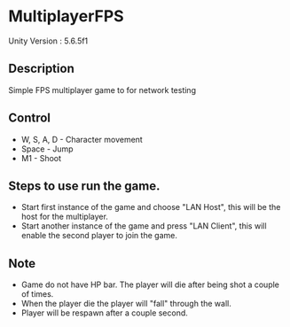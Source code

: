 # MultiplayerFPS
Unity Version : 5.6.5f1

## Description
Simple FPS multiplayer game to for network testing

## Control
* W, S, A, D - Character movement
* Space - Jump
* M1 - Shoot

## Steps to use run the game.
* Start first instance of the game and choose "LAN Host", this will be the host for the multiplayer.
* Start another instance of the game and press "LAN Client", this will enable the second player to join the game.

## Note
* Game do not have HP bar. The player will die after being shot a couple of times.
* When the player die the player will "fall" through the wall.
* Player will be respawn after a couple second. 
